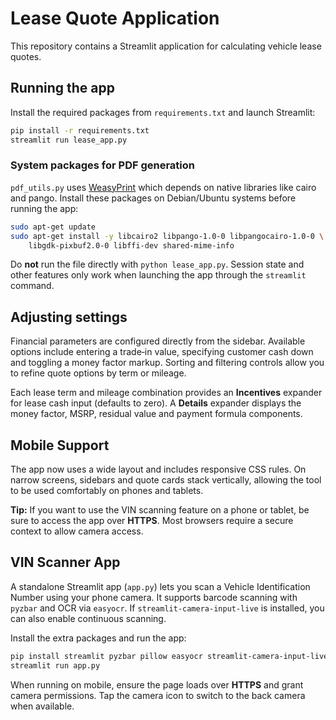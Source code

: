 # Lease Quote Application

This repository contains a Streamlit application for calculating vehicle lease quotes.

## Running the app

Install the required packages from `requirements.txt` and launch Streamlit:

```bash
pip install -r requirements.txt
streamlit run lease_app.py
```

### System packages for PDF generation

`pdf_utils.py` uses [WeasyPrint](https://weasyprint.org/) which depends on
native libraries like cairo and pango. Install these packages on Debian/Ubuntu
systems before running the app:

```bash
sudo apt-get update
sudo apt-get install -y libcairo2 libpango-1.0-0 libpangocairo-1.0-0 \
    libgdk-pixbuf2.0-0 libffi-dev shared-mime-info
```

Do **not** run the file directly with `python lease_app.py`. Session state and
other features only work when launching the app through the `streamlit` command.

## Adjusting settings

Financial parameters are configured directly from the sidebar. Available options
include entering a trade‑in value, specifying customer cash down and toggling a
money factor markup. Sorting and filtering controls allow you to refine quote
options by term or mileage.

Each lease term and mileage combination provides an **Incentives** expander
for lease cash input (defaults to zero). A **Details** expander displays the
money factor, MSRP, residual value and payment formula components.

## Mobile Support

The app now uses a wide layout and includes responsive CSS rules. On narrow
screens, sidebars and quote cards stack vertically, allowing the tool to be used
comfortably on phones and tablets.

**Tip:** If you want to use the VIN scanning feature on a phone or tablet, be
sure to access the app over **HTTPS**. Most browsers require a secure context to
allow camera access.
## VIN Scanner App

A standalone Streamlit app (`app.py`) lets you scan a Vehicle Identification Number using your phone camera. It supports barcode scanning with `pyzbar` and OCR via `easyocr`. If `streamlit-camera-input-live` is installed, you can also enable continuous scanning.

Install the extra packages and run the app:

```bash
pip install streamlit pyzbar pillow easyocr streamlit-camera-input-live
streamlit run app.py
```

When running on mobile, ensure the page loads over **HTTPS** and grant camera permissions. Tap the camera icon to switch to the back camera when available.

